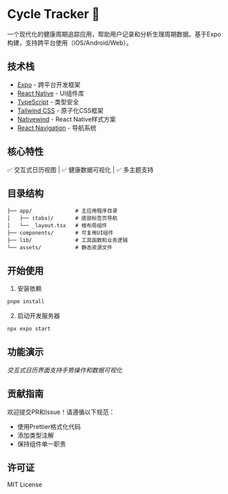 # Cycle Tracker 📅

一个现代化的健康周期追踪应用，帮助用户记录和分析生理周期数据。基于Expo构建，支持跨平台使用（iOS/Android/Web）。

## 技术栈

- [Expo](https://expo.dev) - 跨平台开发框架
- [React Native](https://reactnative.dev) - UI组件库
- [TypeScript](https://www.typescriptlang.org) - 类型安全
- [Tailwind CSS](https://tailwindcss.com) - 原子化CSS框架
- [Nativewind](https://www.nativewind.dev) - React Native样式方案
- [React Navigation](https://reactnavigation.org) - 导航系统

## 核心特性

✅ 交互式日历视图 | ✅ 健康数据可视化 | ✅ 多主题支持

## 目录结构

```
├── app/              # 主应用程序目录
│   ├── (tabs)/       # 底部标签页导航
│   └── _layout.tsx   # 根布局组件
├── components/       # 可复用UI组件
├── lib/              # 工具函数和业务逻辑
└── assets/           # 静态资源文件
```

## 开始使用

1. 安装依赖

```bash
pnpm install
```

2. 启动开发服务器

```bash
npx expo start
```

## 功能演示

*交互式日历界面支持手势操作和数据可视化*

## 贡献指南

欢迎提交PR和Issue！请遵循以下规范：

- 使用Prettier格式化代码
- 添加类型注解
- 保持组件单一职责

## 许可证

MIT License
